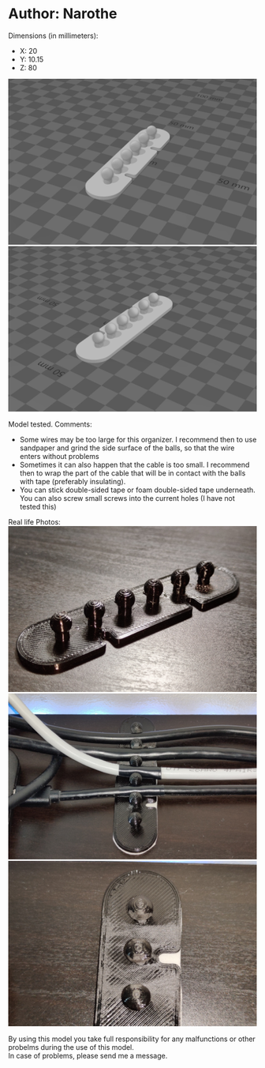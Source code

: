 # Author: Narothe
Dimensions (in millimeters):
- X: 20
- Y: 10.15
- Z: 80

![Photo1](images/photoo1.png)
![Photo2](images/photoo2.png)

Model tested. Comments:
- Some wires may be too large for this organizer. I recommend then to use sandpaper and grind the side surface of the balls, so that the wire enters without problems
- Sometimes it can also happen that the cable is too small. I recommend then to wrap the part of the cable that will be in contact with the balls with tape (preferably insulating).
- You can stick double-sided tape or foam double-sided tape underneath. You can also screw small screws into the current holes (I have not tested this)

Real life Photos:
![Photo3](images/photo3.png)
![Photo4](images/photo4.png)
![Photo5](images/photo5.png)


By using this model you take full responsibility for any malfunctions or other probelms during the use of this model.<br>
In case of problems, please send me a message.